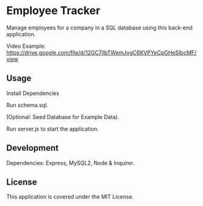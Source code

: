 # Employee Tracker

Manage employees for a company in a SQL database using this back-end application.

Video Example: https://drive.google.com/file/d/12GC7jlbTWemJvgC6KVPYeCpGHeSIbcMF/view

## Usage

Install Dependencies

Run schema.sql.

(Optional: Seed Database for Example Data).

Run server.js to start the application.

## Development

Dependencies: Express, MySQL2, Node & Inquirer.

## License

This application is covered under the MIT License.

